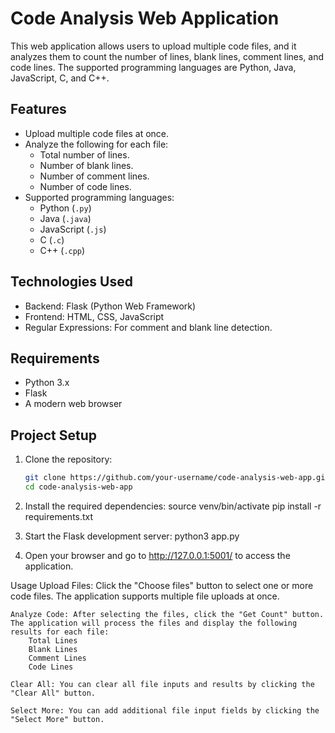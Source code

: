 # Code Analysis Web Application

This web application allows users to upload multiple code files, and it analyzes them to count the number of lines, blank lines, comment lines, and code lines. The supported programming languages are Python, Java, JavaScript, C, and C++.

## Features

- Upload multiple code files at once.
- Analyze the following for each file:
  - Total number of lines.
  - Number of blank lines.
  - Number of comment lines.
  - Number of code lines.
- Supported programming languages:
  - Python (`.py`)
  - Java (`.java`)
  - JavaScript (`.js`)
  - C (`.c`)
  - C++ (`.cpp`)

## Technologies Used

- Backend: Flask (Python Web Framework)
- Frontend: HTML, CSS, JavaScript
- Regular Expressions: For comment and blank line detection.

## Requirements

- Python 3.x
- Flask
- A modern web browser

## Project Setup

1. Clone the repository:

   ```bash
   git clone https://github.com/your-username/code-analysis-web-app.git
   cd code-analysis-web-app

2. Install the required dependencies:
    source venv/bin/activate
    pip install -r requirements.txt

4. Start the Flask development server:
    python3 app.py

5. Open your browser and go to http://127.0.0.1:5001/ to access the application.

Usage
    Upload Files: Click the "Choose files" button to select one or more code files. The application supports multiple file uploads at once.

    Analyze Code: After selecting the files, click the "Get Count" button. The application will process the files and display the following results for each file:
        Total Lines
        Blank Lines
        Comment Lines
        Code Lines

    Clear All: You can clear all file inputs and results by clicking the "Clear All" button.

    Select More: You can add additional file input fields by clicking the "Select More" button.

